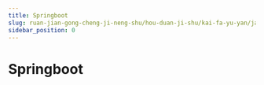 ```yaml
---
title: Springboot
slug: ruan-jian-gong-cheng-ji-neng-shu/hou-duan-ji-shu/kai-fa-yu-yan/java/springboot/springboot
sidebar_position: 0
---
```


# Springboot

